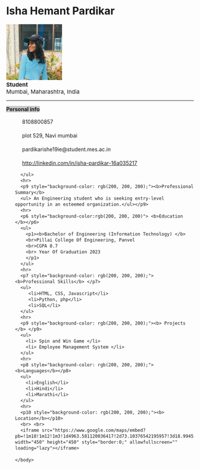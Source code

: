 <html>
  <head>
      <title>cv</title>
    </head>
    <body>
        <h1> Isha Hemant Pardikar </h1>
        <img src="isha.jpg" alt="isha" width="150" height="150">
        <br>
        <p5 style="font-size:15px;"> <b>Student</b> 
          <br>
        Mumbai, Maharashtra, India </p5>
        <hr>
        <p0 style="background-color:rgb(200, 200, 200)"><b> Personal info </b></p0>
        <ul>
        <p1> <img src="https://w7.pngwing.com/pngs/816/510/png-transparent-call-icon-poland-retail-company-rio-huancabamba-service-others-miscellaneous-company-text-thumbnail.png" width="15" height="17">  8108800857 </p1> <br>
        <br>
        <p2> <img src="https://e7.pngegg.com/pngimages/313/659/png-clipart-the-daily-dot-internet-logo-online-newspaper-address-icons-company-logo.png" width="15" height="17">  plot 529, Navi mumbai  </p2> <br>
        <br>
        <p3> <img src="https://e7.pngegg.com/pngimages/664/253/png-clipart-email-logo-outlook-com-graphics-email-miscellaneous-angle.png" width="15" height="17">  pardikarishe19ie@student.mes.ac.in </p3> <br>
        <br>
        <p4> <img src="https://img.flaticon.com/icons/png/512/61/61109.png?size=1200x630f&pad=10,10,10,10&ext=png&bg=FFFFFFFF" width="15" height="17"> <a href="http://linkedin.com/in/isha-pardikar-16a035217" >http://linkedin.com/in/isha-pardikar-16a035217</a></p4>
        
      </ul>
      <hr>
      <p9 style="background-color: rgb(200, 200, 200);"><b>Professional Summary</b>
      <ul> An Engineering student who is seeking entry-level opportunity in an esteemed organization.</ul></p9>
      <hr>
      <p6 style="background-color:rgb(200, 200, 200)"> <b>Education </b></p6>
      <ul>
        <p1><b>Bachelor of Engineering (Information Technology) </b>
        <br>Pillai College Of Engineering, Panvel 
        <br>CGPA 8.7
        <br> Year Of Graduation 2023 
        </p1>
      </ul>
      <hr>
      <p7 style="background-color: rgb(200, 200, 200);"> <b>Professional Skills</b> </p7>
      <ul>
         <li>HTML, CSS, Javascript</li>
         <li>Python, php</li>
         <li>SQL</li>   
      </ul>
      <hr>
      <p9 style="background-color: rgb(200, 200, 200);"><b> Projects </b> </p9>
      <ul>
        <li> Spin and Win Game </li>
        <li> Employee Management System </li>
      </ul>
      <hr>
      <p8 style="background-color: rgb(200, 200, 200);"><b>Languages</b></p8>
      <ul>
        <li>English</li>
        <li>Hindi</li>
        <li>Marathi</li>
      </ul>
      <hr>
      <p10 style="background-color: rgb(200, 200, 200);"><b> Location</b></p10>
      <br> <br>
      <iframe src="https://www.google.com/maps/embed?pb=!1m18!1m12!1m3!1d4963.581120036417!2d73.10376542195957!3d18.994526794243953!2m3!1f0!2f0!3f0!3m2!1i1024!2i768!4f13.1!3m3!1m2!1s0x3be7e83e1f23f23d%3A0xe3a106c431e3fd0a!2sPanvel%2C%20Navi%20Mumbai%2C%20Maharashtra!5e0!3m2!1sen!2sin!4v1632403535493!5m2!1sen!2sin" width="450" height="450" style="border:0;" allowfullscreen="" loading="lazy"></iframe>

    </body>
</html>
   

